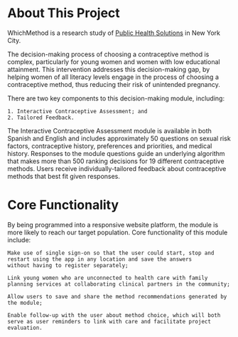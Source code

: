 About This Project
===========

WhichMethod is a research study of <a href="http://www.healthsolutions.org" target="_blank">Public Health Solutions</a> in New York City.

The decision-making process of choosing a contraceptive method is complex, particularly for young women and women with low educational attainment. This intervention addresses this decision-making gap, by helping women of all literacy levels engage in the process of choosing a contraceptive method, thus reducing their risk of unintended pregnancy.

There are two key components to this decision-making module, including:

	1. Interactive Contraceptive Assessment; and 
	2. Tailored Feedback. 

The Interactive Contraceptive Assessment module is available in both Spanish and English and includes approximately 50 questions on sexual risk factors, contraceptive history, preferences and priorities, and medical history. Responses to the module questions guide an underlying algorithm that makes more than 500 ranking decisions for 19 different contraceptive methods. Users receive individually-tailored feedback about contraceptive methods that best fit given responses.

Core Functionality
===========
By being programmed into a responsive website platform, the module is more likely to reach our target population. Core functionality of this module include:

	Make use of single sign-on so that the user could start, stop and restart using the app in any location and save the answers 
	without having to register separately;

	Link young women who are unconnected to health care with family planning services at collaborating clinical partners in the community;

	Allow users to save and share the method recommendations generated by the module;

	Enable follow-up with the user about method choice, which will both serve as user reminders to link with care and facilitate project evaluation.






